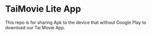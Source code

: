 # TaiMovie Lite App 
This repo is for sharing Apk to the device that without Google Play to download our Tai Movie App.
